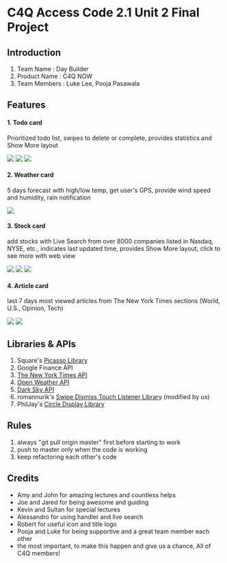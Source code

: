 # C4Q Access Code 2.1 Unit 2 Final Project

## Introduction

1. Team Name : Day Builder
2. Product Name : C4Q NOW
3. Team Members : Luke Lee, Pooja Pasawala



## Features

#### 1. Todo card

Prioritized todo list, swipes to delete or complete, provides statistics and Show More layout

![](https://github.com/lukesterlee/DayBuilder/blob/master/sample/todo_top.png)
![](https://github.com/lukesterlee/DayBuilder/blob/master/sample/task_add.png)
![](https://github.com/lukesterlee/DayBuilder/blob/master/sample/statistics.png)

#### 2. Weather card

5 days forecast with high/low temp, get user's GPS, provide wind speed and humidity, rain notification

![](https://github.com/lukesterlee/DayBuilder/blob/master/sample/front.png)

#### 3. Stock card

add stocks with Live Search from over 8000 companies listed in Nasdaq, NYSE, etc., indicates last updated time, provides Show More layout, click to see more with web view

![](https://github.com/lukesterlee/DayBuilder/blob/master/sample/stock.png)
![](https://github.com/lukesterlee/DayBuilder/blob/master/sample/stock_add.png)
![](https://github.com/lukesterlee/DayBuilder/blob/master/sample/stock_webview.png)

#### 4. Article card

last 7 days most viewed articles from The New York Times sections (World, U.S., Opinion, Tech)

![](https://github.com/lukesterlee/DayBuilder/blob/master/sample/article_top.png)
![](https://github.com/lukesterlee/DayBuilder/blob/master/sample/article_bottom.png)


## Libraries & APIs

1. Square's [Picasso Library](http://square.github.io/picasso/)
2. Google Finance API
3. [The New York Times API](http://developer.nytimes.com/docs)
4. [Open Weather API](http://openweathermap.org/api)
5. [Dark Sky API](https://developer.forecast.io/docs)
6. romannurik's [Swipe Dismiss Touch Listener Library](https://github.com/romannurik/Android-SwipeToDismiss) (modified by us)
7. PhilJay's [Circle Display Library](https://github.com/PhilJay/CircleDisplay)




## Rules
1. always "git pull origin master" first before starting to work
2. push to master only when the code is working
3. keep refactoring each other's code



## Credits

* Amy and John for amazing lectures and countless helps
* Joe and Jared for being awesome and guiding
* Kevin and Sultan for special lectures
* Alessandro for using handler and live search
* Robert for useful icon and title logo
* Pooja and Luke for being supportive and a great team member each other
* the most important, to make this happen and give us a chance, All of C4Q members!
